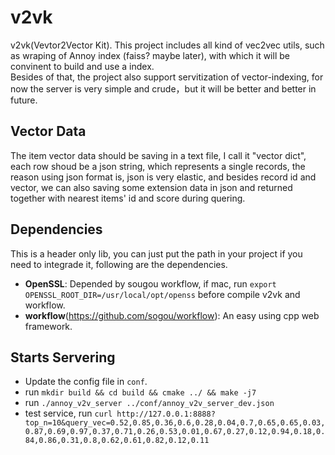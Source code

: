 # v2vk
v2vk(Vevtor2Vector Kit). This project includes all kind of vec2vec utils, such as wraping of Annoy index (faiss? maybe later), with which it will be convinent to build and use a index.  
Besides of that, the project also support servitization of vector-indexing, for now the server is very simple and crude，but it will be better and better in future.

## Vector Data
The item vector data should be saving in a text file, I call it "vector dict", each row shoud be a json string, which represents a single records, the reason using json format is, json is very elastic, and besides record id and vector, we can also saving some extension data in json and returned together with nearest items' id and score during quering.

## Dependencies
This is a header only lib, you can just put the path in your project if you need to integrade it, following are the dependencies.
* **OpenSSL**: Depended by sougou workflow, if mac, run `export OPENSSL_ROOT_DIR=/usr/local/opt/openss` before compile v2vk and workflow.
* **workflow**(https://github.com/sogou/workflow): An easy using cpp web framework.

## Starts Servering
* Update the config file in `conf`.
* run `mkdir build && cd build && cmake ../ && make -j7`
* run `./annoy_v2v_server ../conf/annoy_v2v_server_dev.json`
* test service, run `curl http://127.0.0.1:8888?top_n=10&query_vec=0.52,0.85,0.36,0.6,0.28,0.04,0.7,0.65,0.65,0.03,0.87,0.69,0.97,0.37,0.71,0.26,0.53,0.01,0.67,0.27,0.12,0.94,0.18,0.84,0.86,0.31,0.8,0.62,0.61,0.82,0.12,0.11`
